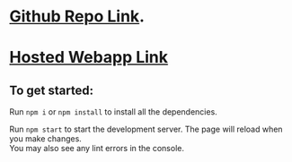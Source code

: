 # [Github Repo Link](https://github.com/Phoenix6296/task).

# [Hosted Webapp Link](https://daphnis-task.vercel.app)

## To get started:

Run `npm i` or `npm install` to install all the dependencies.

Run `npm start` to start the development server.
The page will reload when you make changes.\
You may also see any lint errors in the console.